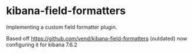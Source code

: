 # kibana-field-formatters
Implementing a custom field formatter plugin. 

Based off https://github.com/vend/kibana-field-formatters (outdated) now configuring it for kibana 7.6.2
